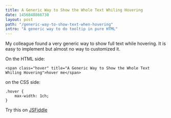 ```yaml
---
title: A Generic Way to Show the Whole Text Whiling Hovering
date: 1456848866730
layout: post
path: "/generic-way-to-show-text-when-hovering"
intro: "A generic way to do tooltip in pure HTML"
---
```



My colleague found a very generic way to show full text while hovering. It is easy to implement but almost no way to customized it.

On the HTML side:

```
<span class="hover" title="A Generic Way to Show the Whole Text Whiling Hovering">hover me</span>

```

on the CSS side:

```
.hover {
    max-width: 1ch;
}

```
Try this on [JSFiddle](https://jsfiddle.net/ah4u8ekh/)